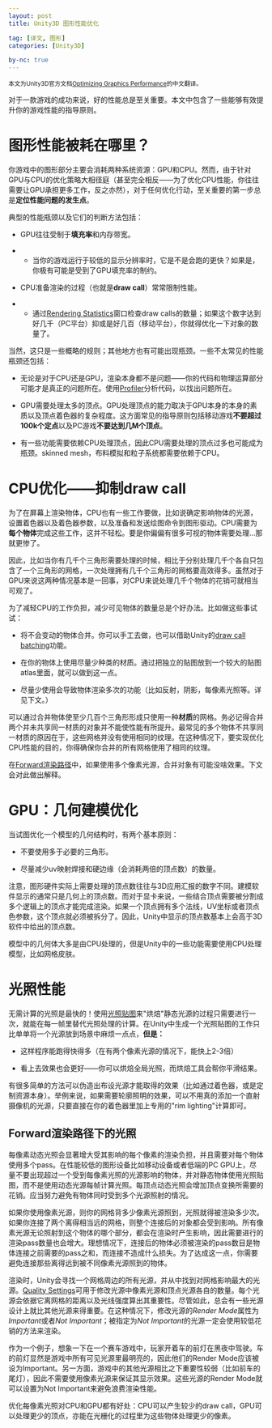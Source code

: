 ```yaml
---
layout: post
title: Unity3D 图形性能优化

tag: [译文, 图形]
categories: [Unity3D]

by-nc: true
---
```


<small>本文为Unity3D官方文档[Optimizing Graphics Performance](http://docs.unity3d.com/Manual/OptimizingGraphicsPerformance.html)的中文翻译。</small>

对于一款游戏的成功来说，好的性能总是至关重要。本文中包含了一些能够有效提升你的游戏性能的指导原则。

# 图形性能被耗在哪里？

你游戏中的图形部分主要会消耗两种系统资源：GPU和CPU。然而，由于针对GPU与CPU的优化策略大相径庭（甚至完全相反——为了优化CPU性能，你往往需要让GPU承担更多工作，反之亦然），对于任何优化行动，至关重要的第一步总是**定位性能问题的发生点**。

典型的性能瓶颈以及它们的判断方法包括：

- GPU往往受制于**填充率**和内存带宽。

- - 当你的游戏运行于较低的显示分辨率时，它是不是会跑的更快？如果是，你极有可能是受到了GPU填充率的制约。

- CPU准备渲染的过程（也就是**draw call**）常常限制性能。

- - 通过[Rendering Statistics](http://docs.unity3d.com/Manual/RenderingStatistics.html)窗口检查draw calls的数量；如果这个数字达到好几千（PC平台）抑或是好几百（移动平台），你就得优化一下对象的数量了。

当然，这只是一些概略的规则；其他地方也有可能出现瓶颈。一些不太常见的性能瓶颈还包括：

- 无论是对于CPU还是GPU，渲染本身都不是问题——你的代码和物理运算部分可能才是真正的问题所在。使用[Profiler](http://docs.unity3d.com/Manual/Profiler.html)分析代码，以找出问题所在。

- GPU需要处理太多的顶点。GPU处理顶点的能力取决于GPU本身的本身的素质以及顶点着色器的复杂程度。这方面常见的指导原则包括移动游戏**不要超过100k个定点**以及PC游戏**不要达到几M个顶点**。

- 有一些功能需要依赖CPU处理顶点，因此CPU需要处理的顶点过多也可能成为瓶颈。skinned mesh，布料模拟和粒子系统都需要依赖于CPU。

# CPU优化——抑制draw call

为了在屏幕上渲染物体，CPU也有一些工作要做，比如说确定影响物体的光源，设置着色器以及着色器参数，以及准备和发送绘图命令到图形驱动。CPU需要为**每个物体**完成这些工作，这并不轻松。要是你偏偏有很多可视的物体需要处理...那就更惨了。

因此，比如当你有几千个三角形需要处理的时候，相比于分别处理几千个各自只包含了一个三角形的网格，一次处理拥有几千个三角形的网格要高效得多。虽然对于GPU来说这两种情况基本是一回事，对CPU来说处理几千个物体的花销可就相当可观了。

为了减轻CPU的工作负担，减少可见物体的数量总是个好办法。比如做这些事试试：

- 将不会变动的物体合并。你可以手工去做，也可以借助Unity的[draw call batching](http://docs.unity3d.com/Manual/DrawCallBatching.html)功能。

- 在你的物体上使用尽量少种类的材质。通过把独立的贴图放到一个较大的贴图atlas里面，就可以做到这一点。

- 尽量少使用会导致物体渲染多次的功能（比如反射，阴影，每像素光照等。详见下文。）

可以通过合并物体使至少几百个三角形形成只使用一种**材质**的网格。务必记得合并两个并未共享同一材质的对象并不能使性能有所提升。最常见的多个物体不共享同一材质的原因在于，这些网格并没有使用相同的纹理。在这种情况下，要实现优化CPU性能的目的，你得确保你合并的所有网格使用了相同的纹理。

在[Forward渲染路径](http://docs.unity3d.com/Manual/RenderTech-ForwardRendering.html)中，如果使用多个像素光源，合并对象有可能没啥效果。下文会对此做出解释。

# GPU：几何建模优化

当试图优化一个模型的几何结构时，有两个基本原则：

- 不要使用多于必要的三角形。

- 尽量减少uv映射焊接和硬边缘（会消耗两倍的顶点数）的数量。

注意，图形硬件实际上需要处理的顶点数往往与3D应用汇报的数字不同。建模软件显示的通常只是几何上的顶点数。而对于显卡来说，一些结合顶点需要被分割成多个逻辑上的顶点才能完成渲染。如果一个顶点拥有多个法线，UV坐标或者顶点色参数，这个顶点就必须被拆分了。因此，Unity中显示的顶点数基本上会高于3D软件中给出的顶点数。

模型中的几何体大多是由CPU处理的，但是Unity中的一些功能需要使用CPU处理模型，比如网格皮肤。

# 光照性能

无需计算的光照是最快的！使用[光照贴图](http://docs.unity3d.com/Manual/Lightmapping.html)来"烘焙"静态光源的过程只需要进行一次，就能在每一帧里替代光照处理的计算。在Unity中生成一个光照贴图的工作只比单单将一个光源放到场景中麻烦一点点，**但是：**

- 这样程序能跑得快得多（在有两个像素光源的情况下，能快上2-3倍）

- 看上去效果也会更好——你可以烘焙全局光照，而烘焙工具会帮你平滑结果。

有很多简单的方法可以伪造出布设光源才能取得的效果（比如通过着色器，或是定制资源本身）。举例来说，如果需要轮廓照明的效果，可以不用真的添加一个直射摄像机的光源，只要直接在你的着色器里加上专用的"rim lighting"计算即可。

## Forward渲染路径下的光照

每像素动态光照会显著增大受其影响的每个像素的渲染负担，并且需要对每个物体使用多个pass。在性能较低的图形设备比如移动设备或者低端的PC GPU上，尽量不要出现超过一个受到每像素光照的光源影响的物体，并对静态物体使用光照贴图，而不是使用动态光源每帧计算光照。每顶点动态光照会增加顶点变换所需要的花销。应当努力避免有物体同时受到多个光源照射的情况。

如果你使用像素光源，则你的网格背多少像素光源照到，光照就得被渲染多少次。如果你连接了两个离得相当远的网格，则整个连接后的对象都会受到影响。所有像素光源无论照射到这个物体的哪个部分，都会在渲染时产生影响，因此需要进行的渲染pass数量也会增大。理想情况下，连接后的物体必须被渲染的pass数目是物体连接之前需要的pass之和，而连接不造成什么损失。为了达成这一点，你需要避免连接那些离得远到被不同像素光源照到的物体。

渲染时，Unity会寻找一个网格周边的所有光源，并从中找到对网格影响最大的光源。[Quality Settings](http://docs.unity3d.com/Manual/class-QualitySettings.html)可用于修改光源中像素光源和顶点光源各自的数量。每个光源会依据它离网格的距离以及光线强度算出其重要性。尽管如此，总会有一些光源设计上就比其他光源来得重要。在这种情况下，修改光源的*Render Mode*属性为*Important*或者*Not Important*；被指定为*Not Important*的光源一定会使用较低花销的方法来渲染。

作为一个例子，想象一下在一个赛车游戏中，玩家开着车的前灯在黑夜中驾驶。车的前灯显然是游戏中所有可见光源里最明亮的，因此他们的Render Mode应该被设为Important。另一方面，游戏中的其他光源相比之下重要性较弱（比如前车的尾灯），因此不需要使用像素光源来保证其显示效果。这些光源的Render Mode就可以设置为Not Important来避免浪费渲染性能。

优化每像素光照对CPU和GPU都有好处：CPU可以产生较少的draw call，GPU可以处理更少的顶点，亦能在光栅化的过程里为这些物体处理更少的像素。